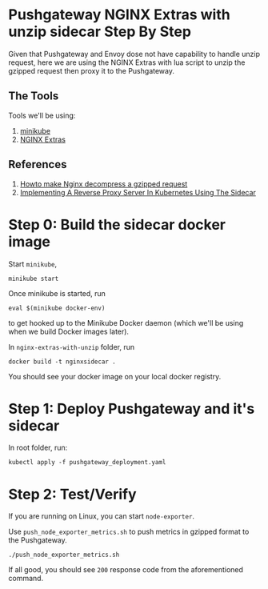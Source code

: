 Pushgateway NGINX Extras with unzip sidecar Step By Step
==================

Given that Pushgateway and Envoy dose not have capability to handle unzip request, here we are using the NGINX Extras with lua script to unzip the gzipped request then proxy it to the Pushgateway.

The Tools
---------

Tools we'll be using:

1. [minikube](https://github.com/kubernetes/minikube)
2. [NGINX Extras](https://www.getpagespeed.com/nginx-extras)

References
---------

1. [Howto make Nginx decompress a gzipped request](https://www.pataliebre.net/howto-make-nginx-decompress-a-gzipped-request.html#.Xr6Ip3VKg8q)
2. [Implementing A Reverse Proxy Server In Kubernetes Using The Sidecar](https://www.magalix.com/blog/implemeting-a-reverse-proxy-server-in-kubernetes-using-the-sidecar-pattern)

Step 0: Build the sidecar docker image
================

Start `minikube`,

```minikube start```

Once minikube is started, run

```eval $(minikube docker-env)```

to get hooked up to the Minikube Docker daemon (which we'll be using when we build Docker images later).

In `nginx-extras-with-unzip` folder, run

```docker build -t nginxsidecar .```

You should see your docker image on your local docker registry.


Step 1: Deploy Pushgateway and it's sidecar
================

In root folder, run:

```kubectl apply -f pushgateway_deployment.yaml```

Step 2: Test/Verify
================

If you are running on Linux, you can start `node-exporter`.

Use `push_node_exporter_metrics.sh` to push metrics in gzipped format to the Pushgateway.

```./push_node_exporter_metrics.sh```

If all good, you should see `200` response code from the aforementioned command.
